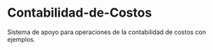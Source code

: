 # Contabilidad-de-Costos
Sistema de apoyo para operaciones de la contabilidad de costos con ejemplos.
